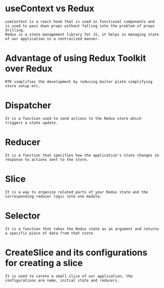 # useContext vs Redux

    useContext is a react hook that is used in functional components and is used to pass down props without falling into the problem of props drilling.
    Redux is a state management library for JS, it helps in managing state of our application in a centrailzed manner.

# Advantage of using Redux Toolkit over Redux

    RTK simplifies the development by reducing boiler plate simplifying store setup etc.

# Dispatcher

    It is a function used to send actions to the Redux store which triggers a state update.

# Reducer

    It is a function that specifies how the application's state changes in response to actions sent to the store.

# Slice

    It is a way to organize related parts of your Redux state and the corresponding reducer logic into one module.

# Selector

    It is a function that takes the Redux state as an argument and returns a specific piece of data from that state

# CreateSlice and its configurations for creating a slice

    It is used to carete a small slice of our application, the configurations are name, initial state and reducers.
